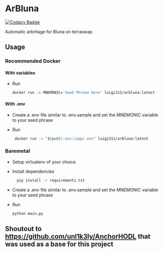 # ArBluna

[![Codacy Badge](https://app.codacy.com/project/badge/Grade/00463263f34c433e9ab5e7c8e205bdba)](https://www.codacy.com/gh/luigi311/ArBluna/dashboard?utm_source=github.com&utm_medium=referral&utm_content=luigi311/ArBluna&utm_campaign=Badge_Grade)  

Automatic arbritage for Bluna on terraswap

## Usage

### Recommended Docker

#### With variables

-   Run

    ```bash
    docker run -e MNEMONIC='Seed Phrase Here' luigi311/arbluna:latest
    ```

#### With .env

-   Create a .env file similar to .env.sample and set the MNEMONIC variable to your seed phrase

-   Run

    ```bash
     docker run -v "$(pwd)/.env:/app/.env" luigi311/arbluna:latest
    ```

### Baremetal

-   Setup virtualenv of your choice

-   Install dependencies

    ```bash
      pip install -r requirements.txt
    ```

-   Create a .env file similar to .env.sample and set the MNEMONIC variable to your seed phrase

-   Run

    ```bash
    python main.py
    ```

## Shoutout to <https://github.com/unl1k3ly/AnchorHODL> that was used as a base for this project
